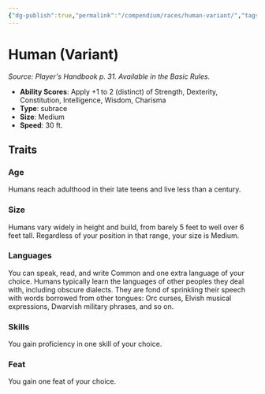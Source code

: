 ```yaml
---
{"dg-publish":true,"permalink":"/compendium/races/human-variant/","tags":["compendium/src/5e/phb","race/human/variant"]}
---
```


# Human (Variant)
*Source: Player's Handbook p. 31. Available in the Basic Rules.*  

- **Ability Scores**: Apply +1 to 2 (distinct) of Strength, Dexterity, Constitution, Intelligence, Wisdom, Charisma
- **Type**: subrace
- **Size**: Medium
- **Speed**: 30 ft.

## Traits

### Age

Humans reach adulthood in their late teens and live less than a century.

### Size

Humans vary widely in height and build, from barely 5 feet to well over 6 feet tall. Regardless of your position in that range, your size is Medium.

### Languages

You can speak, read, and write Common and one extra language of your choice. Humans typically learn the languages of other peoples they deal with, including obscure dialects. They are fond of sprinkling their speech with words borrowed from other tongues: Orc curses, Elvish musical expressions, Dwarvish military phrases, and so on.

### Skills

You gain proficiency in one skill of your choice.

### Feat

You gain one feat of your choice.